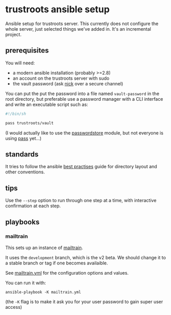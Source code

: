 # trustroots ansible setup

Ansible setup for trustroots server. This currently does not configure the whole server, just selected things we've added in. It's an incremental project.

## prerequisites

You will need:
- a modern ansible installation (probably >=2.8)
- an account on the trustroots server with sudo
- the vault password (ask [nick](https://github.com/nicksellen) over a secure channel)

You can put the put the password into a file named `vault-password` in the root directory, but preferable use a password manager with a CLI interface and write an executable script such as:

```sh
#!/bin/sh

pass trustroots/vault
```

(I would actually like to use the [passwordstore](https://docs.ansible.com/ansible/latest/plugins/lookup/passwordstore.html) module, but not everyone is using [pass](https://www.passwordstore.org/) yet...)

## standards

It tries to follow the ansible [best practises](https://docs.ansible.com/ansible/latest/user_guide/playbooks_best_practices.html) guide for directory layout and other conventions.

## tips

Use the `--step` option to run through one step at a time, with interactive confirmation at each step.

## playbooks

### mailtrain

This sets up an instance of [mailtrain](https://github.com/Mailtrain-org/mailtrain).

It uses the `development` branch, which is the v2 beta. We should change it to a stable branch or tag if one becomes availaible.

See [mailtrain.yml](mailtrain.yml) for the configuration options and values.

You can run it with:

```
ansible-playbook -K mailtrain.yml
```

(the `-K` flag is to make it ask you for your user password to gain super user access)